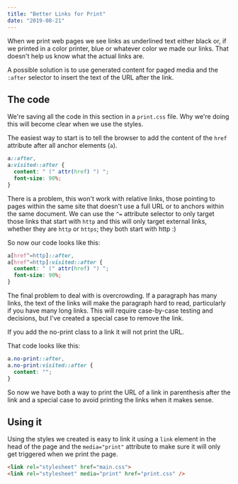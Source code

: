 ```yaml
---
title: "Better Links for Print"
date: "2019-08-21"
---
```


When we print web pages we see links as underlined text either black or, if we printed in a color printer, blue or whatever color we made our links. That doesn't help us know what the actual links are.

A possible solution is to use generated content for paged media and the `:after` selector to insert the text of the URL after the link.

## The code

We're saving all the code in this section in a `print.css` file. Why we're doing this will become clear when we use the styles.

The easiest way to start is to tell the browser to add the content of the `href` attribute after all anchor elements (`a`).

```css
a::after,
a:visited::after {
  content: " (" attr(href) ") ";
  font-size: 90%;
}
```

There is a problem, this won't work with relative links, those pointing to pages within the same site that doesn't use a full URL or to anchors within the same document. We can use the `^=` attribute selector to only target those links that start with `http` and this will only target external links, whether they are `http` or `https`; they both start with http :)

So now our code looks like this:

```css
a[href^=http]::after,
a[href^=http]:visited::after {
  content: " (" attr(href) ") ";
  font-size: 90%;
}
```

The final problem to deal with is overcrowding. If a paragraph has many links, the text of the links will make the paragraph hard to read, particularly if you have many long links. This will require case-by-case testing and decisions, but I've created a special case to remove the link.

If you add the no-print class to a link it will not print the URL.

That code looks like this:

```css
a.no-print::after,
a.no-print:visited::after {
  content: "";
}
```

So now we have both a way to print the URL of a link in parenthesis after the link and a special case to avoid printing the links when it makes sense.

## Using it

Using the styles we created is easy to link it using a `link` element in the head of the page and the `media="print"` attribute to make sure it will only get triggered when we print the page.

```html
<link rel="stylesheet" href="main.css">
<link rel="stylesheet" media="print" href="print.css" />
```
